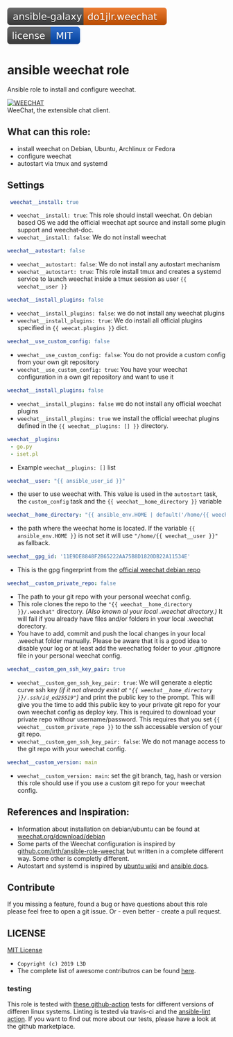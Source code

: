 [![Ansible Galaxy](https://raw.githubusercontent.com/chaos-bodensee/role_weechat/master/.github/galaxy.svg?sanitize=true)](https://galaxy.ansible.com/do1jlr/weechat) [![MIT License](https://raw.githubusercontent.com/chaos-bodensee/role_weechat/master/.github/license.svg?sanitize=true)](https://github.com/chaos-bodensee/role_weechat/blob/master/LICENSE)

ansible weechat role
==========================
Ansible role to install and configure weechat.

[![WEECHAT](https://weechat.org/media/images/weechat_logo_large.png)](https://weechat.org/)
<br/>WeeChat, the extensible chat client.

 What can this role:
-----------------
 - install weechat on Debian, Ubuntu, Archlinux or Fedora
 - configure weechat
 - autostart via tmux and systemd

 Settings
----------

```yaml
 weechat__install: true
```
+ ``weechat__install: true``: This role should install weechat. On debian based OS we add the official weechat apt source and install some plugin support and weechat-doc.
+ ``weechat__install: false``: We do not install weechat

```yaml
weechat__autostart: false
```
+ ``weechat__autostart: false``: We do not install any autostart mechanism
+ ``weechat__autostart: true``: This role install tmux and creates a systemd service to launch weechat inside a tmux session as user ``{{ weechat__user }}``

```yaml
weechat__install_plugins: false
```
+ ``weechat__install_plugins: false``: we do not install any weechat plugins
+ ``weechat__install_plugins: true``: We do install all official plugins specified in ``{{ weecat.plugins }}`` dict.

```yaml
weechat__use_custom_config: false
```
+ ``weechat__use_custom_config: false``: You do not provide a custom config from your own git repository
+ ``weechat__use_custom_config: true``: You have your weechat configuration in a own git repository and want to use it

```yaml
weechat__install_plugins: false
```
+ ``weechat__install_plugins: false`` we do not install any official weechat plugins
+ ``weechat__install_plugins: true`` we install the official weechat plugins defined in the ``{{ weechat__plugins: [] }}`` directory.

```yaml
weechat__plugins:
 - go.py
 - iset.pl
```
+ Example ``weechat__plugins: []`` list

```yaml
weechat__user: "{{ ansible_user_id }}"
```
+ the user to use weechat with. This value is used in the ``autostart`` task, the ``custom_config`` task and the ``{{ weechat__home_directory }}`` variable

```yaml
weechat__home_directory: "{{ ansible_env.HOME | default('/home/{{ weechat__user }}') }}"
```
+ the path where the weechat home is located. If the variable ``{{ ansible_env.HOME }}`` is not set it will use ``"/home/{{ weechat__user }}"`` as fallback.

```yaml
weechat__gpg_id: '11E9DE8848F2B65222AA75B8D1820DB22A11534E'
```
+ This is the gpg fingerprint from the [official weechat debian repo](https://weechat.org/download/debian/)

```yaml
weechat__custom_private_repo: false
```
+ The path to your git repo with your personal weechat config.
+ This role clones the repo to the ``"{{ weechat__home_directory }}/.weechat"`` directory. *(Also known al your local .weechat directory.)* It will fail if you already have files and/or folders in your local .weechat dorectory.
+ You have to add, commit and push the local changes in your local .weechat folder manually. Please be aware that it is a good idea to disable your log or at least add the weechatlog folder to your .gitignore file in your personal weechat config.

```yaml
weechat__custom_gen_ssh_key_pair: true
```
+ ``weechat__custom_gen_ssh_key_pair: true``: We will generate a eleptic curve ssh key *(if it not already exist at ``"{{ weechat__home_directory }}/.ssh/id_ed25519"``)* and print the public key to the prompt. This will give you the time to add this public key to your private git repo for your own weechat config as deploy key. This is required to download your private repo withour username/password. This requires that you set ``{{ weechat__custom_private_repo }}`` to the ssh accessable version of your git repo.
+ ``weechat__custom_gen_ssh_key_pair: false``: We do not manage access to the git repo with your weechat config.

```yaml
weechat__custom_version: main
```
+ ``weechat__custom_version: main``: set the git branch, tag, hash or version this role should use if you use a custom git repo for your weechat config.


 References and Inspiration:
----------------------
 + Information about installation on debian/ubuntu can be found at [weechat.org/download/debian](https://weechat.org/download/debian/)
 + Some parts of the Weechat configuration is inspired by [github.com/irth/ansible-role-weechat](https://github.com/irth/ansible-role-weechat.git) but written in a complete different way. Some other is completly different.
 + Autostart and systemd is inspired by [ubuntu wiki](https://wiki.ubuntuusers.de/Howto/systemd_Service_Unit_Beispiel/) and [ansible docs](https://docs.ansible.com/ansible/latest/modules/systemd_module.html).

 Contribute
------------
If you missing a feature, found a bug or have questions about this role please feel free to open a git issue. Or - even better - create a pull request.

 LICENSE
----------
[MIT License](https://github.com/chaos-bodensee/role_weechat/blob/master/LICENSE)<br/>
+ ``Copyright (c) 2019 L3D``
+  The complete list of awesome contributros can be found [here](https://github.com/chaos-bodensee/role_weechat/graphs/contributors).


### testing
This role is tested with [these github-action](https://github.com/search?q=topic%3Acheck-ansible+topic%3Agithub-actions+org%3Aroles-ansible&type=Repositories) tests for different versions of differen linux systems. Linting is tested via travis-ci and the  [ansible-lint action](https://github.com/marketplace/actions/ansible-lint).
If you want to find out more about our tests, please have a look at the github marketplace.


